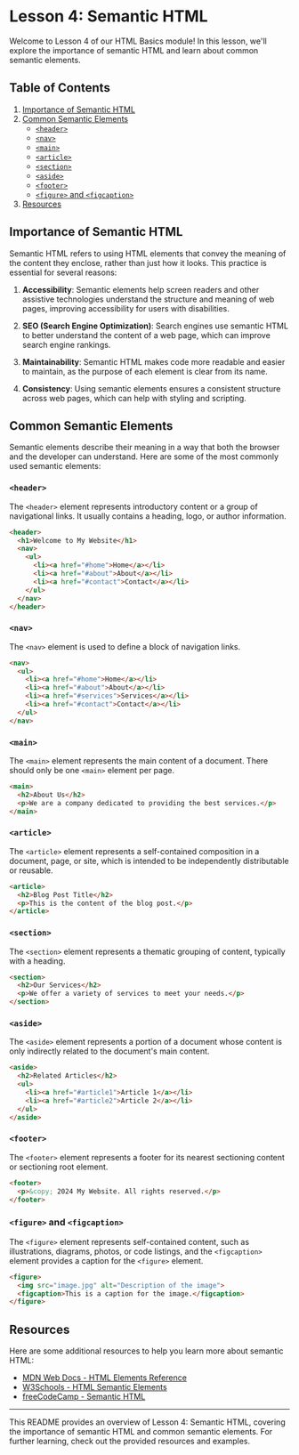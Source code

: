 # Lesson 4: Semantic HTML

Welcome to Lesson 4 of our HTML Basics module! In this lesson, we'll explore the importance of semantic HTML and learn about common semantic elements.

## Table of Contents

1. [Importance of Semantic HTML](#importance-of-semantic-html)
2. [Common Semantic Elements](#common-semantic-elements)
    - [`<header>`](#header)
    - [`<nav>`](#nav)
    - [`<main>`](#main)
    - [`<article>`](#article)
    - [`<section>`](#section)
    - [`<aside>`](#aside)
    - [`<footer>`](#footer)
    - [`<figure>` and `<figcaption>`](#figure-and-figcaption)
3. [Resources](#resources)

## Importance of Semantic HTML

Semantic HTML refers to using HTML elements that convey the meaning of the content they enclose, rather than just how it looks. This practice is essential for several reasons:

1. **Accessibility**: Semantic elements help screen readers and other assistive technologies understand the structure and meaning of web pages, improving accessibility for users with disabilities.

2. **SEO (Search Engine Optimization)**: Search engines use semantic HTML to better understand the content of a web page, which can improve search engine rankings.

3. **Maintainability**: Semantic HTML makes code more readable and easier to maintain, as the purpose of each element is clear from its name.

4. **Consistency**: Using semantic elements ensures a consistent structure across web pages, which can help with styling and scripting.

## Common Semantic Elements

Semantic elements describe their meaning in a way that both the browser and the developer can understand. Here are some of the most commonly used semantic elements:

### `<header>`

The `<header>` element represents introductory content or a group of navigational links. It usually contains a heading, logo, or author information.

```html
<header>
  <h1>Welcome to My Website</h1>
  <nav>
    <ul>
      <li><a href="#home">Home</a></li>
      <li><a href="#about">About</a></li>
      <li><a href="#contact">Contact</a></li>
    </ul>
  </nav>
</header>
```

### `<nav>`

The `<nav>` element is used to define a block of navigation links.

```html
<nav>
  <ul>
    <li><a href="#home">Home</a></li>
    <li><a href="#about">About</a></li>
    <li><a href="#services">Services</a></li>
    <li><a href="#contact">Contact</a></li>
  </ul>
</nav>
```

### `<main>`

The `<main>` element represents the main content of a document. There should only be one `<main>` element per page.

```html
<main>
  <h2>About Us</h2>
  <p>We are a company dedicated to providing the best services.</p>
</main>
```

### `<article>`

The `<article>` element represents a self-contained composition in a document, page, or site, which is intended to be independently distributable or reusable.

```html
<article>
  <h2>Blog Post Title</h2>
  <p>This is the content of the blog post.</p>
</article>
```

### `<section>`

The `<section>` element represents a thematic grouping of content, typically with a heading.

```html
<section>
  <h2>Our Services</h2>
  <p>We offer a variety of services to meet your needs.</p>
</section>
```

### `<aside>`

The `<aside>` element represents a portion of a document whose content is only indirectly related to the document's main content.

```html
<aside>
  <h2>Related Articles</h2>
  <ul>
    <li><a href="#article1">Article 1</a></li>
    <li><a href="#article2">Article 2</a></li>
  </ul>
</aside>
```

### `<footer>`

The `<footer>` element represents a footer for its nearest sectioning content or sectioning root element.

```html
<footer>
  <p>&copy; 2024 My Website. All rights reserved.</p>
</footer>
```

### `<figure>` and `<figcaption>`

The `<figure>` element represents self-contained content, such as illustrations, diagrams, photos, or code listings, and the `<figcaption>` element provides a caption for the `<figure>` element.

```html
<figure>
  <img src="image.jpg" alt="Description of the image">
  <figcaption>This is a caption for the image.</figcaption>
</figure>
```

## Resources

Here are some additional resources to help you learn more about semantic HTML:

- [MDN Web Docs - HTML Elements Reference](https://developer.mozilla.org/en-US/docs/Web/HTML/Element)
- [W3Schools - HTML Semantic Elements](https://www.w3schools.com/html/html5_semantic_elements.asp)
- [freeCodeCamp - Semantic HTML](https://www.freecodecamp.org/news/semantic-html5-elements/)

---

This README provides an overview of Lesson 4: Semantic HTML, covering the importance of semantic HTML and common semantic elements. For further learning, check out the provided resources and examples.